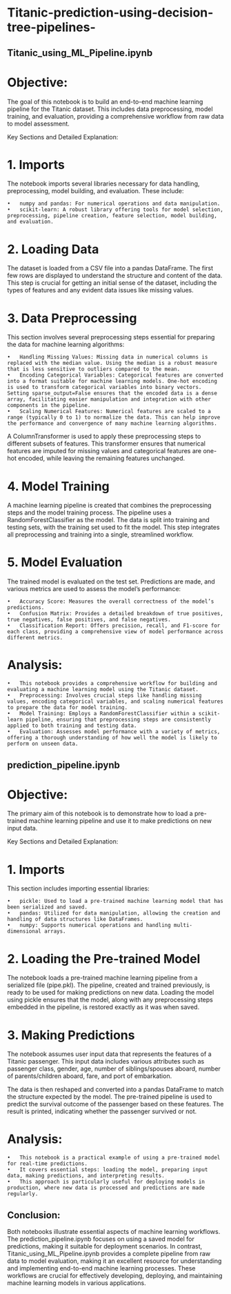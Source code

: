 # Titanic-prediction-using-decision-tree-pipelines-
## Titanic_using_ML_Pipeline.ipynb

# Objective:

The goal of this notebook is to build an end-to-end machine learning pipeline for the Titanic dataset. This includes data preprocessing, model training, and evaluation, providing a comprehensive workflow from raw data to model assessment.

Key Sections and Detailed Explanation:

# 1. Imports

The notebook imports several libraries necessary for data handling, preprocessing, model building, and evaluation. These include:

	•	numpy and pandas: For numerical operations and data manipulation.
	•	scikit-learn: A robust library offering tools for model selection, preprocessing, pipeline creation, feature selection, model building, and evaluation.

# 2. Loading Data

The dataset is loaded from a CSV file into a pandas DataFrame. The first few rows are displayed to understand the structure and content of the data. This step is crucial for getting an initial sense of the dataset, including the types of features and any evident data issues like missing values.

# 3. Data Preprocessing

This section involves several preprocessing steps essential for preparing the data for machine learning algorithms:

	•	Handling Missing Values: Missing data in numerical columns is replaced with the median value. Using the median is a robust measure that is less sensitive to outliers compared to the mean.
	•	Encoding Categorical Variables: Categorical features are converted into a format suitable for machine learning models. One-hot encoding is used to transform categorical variables into binary vectors. Setting sparse_output=False ensures that the encoded data is a dense array, facilitating easier manipulation and integration with other components in the pipeline.
	•	Scaling Numerical Features: Numerical features are scaled to a range (typically 0 to 1) to normalize the data. This can help improve the performance and convergence of many machine learning algorithms.

A ColumnTransformer is used to apply these preprocessing steps to different subsets of features. This transformer ensures that numerical features are imputed for missing values and categorical features are one-hot encoded, while leaving the remaining features unchanged.

# 4. Model Training

A machine learning pipeline is created that combines the preprocessing steps and the model training process. The pipeline uses a RandomForestClassifier as the model. The data is split into training and testing sets, with the training set used to fit the model. This step integrates all preprocessing and training into a single, streamlined workflow.

# 5. Model Evaluation

The trained model is evaluated on the test set. Predictions are made, and various metrics are used to assess the model’s performance:

	•	Accuracy Score: Measures the overall correctness of the model’s predictions.
	•	Confusion Matrix: Provides a detailed breakdown of true positives, true negatives, false positives, and false negatives.
	•	Classification Report: Offers precision, recall, and F1-score for each class, providing a comprehensive view of model performance across different metrics.

# Analysis:

	•	This notebook provides a comprehensive workflow for building and evaluating a machine learning model using the Titanic dataset.
	•	Preprocessing: Involves crucial steps like handling missing values, encoding categorical variables, and scaling numerical features to prepare the data for model training.
	•	Model Training: Employs a RandomForestClassifier within a scikit-learn pipeline, ensuring that preprocessing steps are consistently applied to both training and testing data.
	•	Evaluation: Assesses model performance with a variety of metrics, offering a thorough understanding of how well the model is likely to perform on unseen data.

## prediction_pipeline.ipynb

# Objective:

The primary aim of this notebook is to demonstrate how to load a pre-trained machine learning pipeline and use it to make predictions on new input data.

Key Sections and Detailed Explanation:

# 1. Imports

This section includes importing essential libraries:

	•	pickle: Used to load a pre-trained machine learning model that has been serialized and saved.
	•	pandas: Utilized for data manipulation, allowing the creation and handling of data structures like DataFrames.
	•	numpy: Supports numerical operations and handling multi-dimensional arrays.

# 2. Loading the Pre-trained Model

The notebook loads a pre-trained machine learning pipeline from a serialized file (pipe.pkl). The pipeline, created and trained previously, is ready to be used for making predictions on new data. Loading the model using pickle ensures that the model, along with any preprocessing steps embedded in the pipeline, is restored exactly as it was when saved.

# 3. Making Predictions

The notebook assumes user input data that represents the features of a Titanic passenger. This input data includes various attributes such as passenger class, gender, age, number of siblings/spouses aboard, number of parents/children aboard, fare, and port of embarkation.

The data is then reshaped and converted into a pandas DataFrame to match the structure expected by the model. The pre-trained pipeline is used to predict the survival outcome of the passenger based on these features. The result is printed, indicating whether the passenger survived or not.

# Analysis:

	•	This notebook is a practical example of using a pre-trained model for real-time predictions.
	•	It covers essential steps: loading the model, preparing input data, making predictions, and interpreting results.
	•	This approach is particularly useful for deploying models in production, where new data is processed and predictions are made regularly.

## Conclusion:

Both notebooks illustrate essential aspects of machine learning workflows. The prediction_pipeline.ipynb focuses on using a saved model for predictions, making it suitable for deployment scenarios. In contrast, Titanic_using_ML_Pipeline.ipynb provides a complete pipeline from raw data to model evaluation, making it an excellent resource for understanding and implementing end-to-end machine learning processes. These workflows are crucial for effectively developing, deploying, and maintaining machine learning models in various applications.
